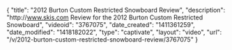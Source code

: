 {
    "title": "2012 Burton Custom Restricted Snowboard Review",
    "description": "http:\/\/www.skis.com Review for the 2012 Burton Custom Restricted Snowboard",
    "videoid": "3767075",
    "date_created": "1411361259",
    "date_modified": "1418182022",
    "type": "captivate",
    "layout": "video",
    "url": "\/v\/2012-burton-custom-restricted-snowboard-review\/3767075"
}